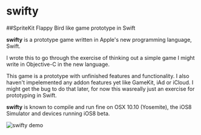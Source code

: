 swifty
======

##SpriteKit Flappy Bird like game prototype in Swift

**swifty** is a prototype game written in Apple's new programming language, Swift.

I wrote this to go through the exercise of thinking out a simple game I might write
in Objective-C in the new language. 

This game is a prototype with unfinished features and functionality. I also haven't 
impelemented any addon features yet like GameKit, iAd or iCloud. I might get the bug 
to do that later, for now this wasreally just an exercise for prototyping in Swift.

**swifty** is known to compile and run fine on OSX 10.10 (Yosemite), the iOS8 Simulator
and devices running iOS8 beta.

![swifty demo](http://i165.photobucket.com/albums/u49/kolbenwarrior/Swifty_zps6f85e305.gif "Swifty Demo")

